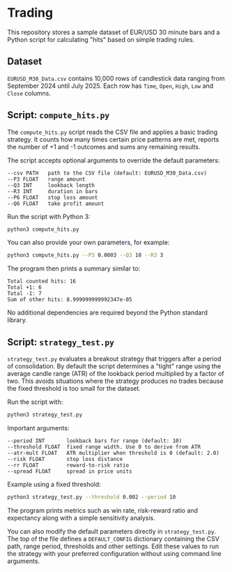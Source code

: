 # Trading

This repository stores a sample dataset of EUR/USD 30 minute bars and a Python
script for calculating "hits" based on simple trading rules.

## Dataset

`EURUSD_M30_Data.csv` contains 10,000 rows of candlestick data ranging from
September 2024 until July 2025. Each row has `Time`, `Open`, `High`, `Low` and
`Close` columns.

## Script: `compute_hits.py`

The `compute_hits.py` script reads the CSV file and applies a basic trading
strategy. It counts how many times certain price patterns are met, reports the
number of +1 and -1 outcomes and sums any remaining results.

The script accepts optional arguments to override the default parameters:

```
--csv PATH   path to the CSV file (default: EURUSD_M30_Data.csv)
--P3 FLOAT   range amount
--Q3 INT     lookback length
--R3 INT     duration in bars
--P6 FLOAT   stop loss amount
--Q6 FLOAT   take profit amount
```

Run the script with Python 3:

```bash
python3 compute_hits.py
```

You can also provide your own parameters, for example:

```bash
python3 compute_hits.py --P3 0.0003 --Q3 10 --R3 3
```

The program then prints a summary similar to:

```
Total counted hits: 16
Total +1: 6
Total -1: 7
Sum of other hits: 8.999999999992347e-05
```

No additional dependencies are required beyond the Python standard library.

## Script: `strategy_test.py`

`strategy_test.py` evaluates a breakout strategy that triggers after a period of
consolidation. By default the script determines a "tight" range using the
average candle range (ATR) of the lookback period multiplied by a factor of two.
This avoids situations where the strategy produces no trades because the fixed
threshold is too small for the dataset.

Run the script with:

```bash
python3 strategy_test.py
```

Important arguments:

```
--period INT       lookback bars for range (default: 10)
--threshold FLOAT  fixed range width. Use 0 to derive from ATR
--atr-mult FLOAT   ATR multiplier when threshold is 0 (default: 2.0)
--risk FLOAT       stop loss distance
--rr FLOAT         reward-to-risk ratio
--spread FLOAT     spread in price units
```

Example using a fixed threshold:

```bash
python3 strategy_test.py --threshold 0.002 --period 10
```

The program prints metrics such as win rate, risk-reward ratio and expectancy
along with a simple sensitivity analysis.

You can also modify the default parameters directly in `strategy_test.py`. The
top of the file defines a `DEFAULT_CONFIG` dictionary containing the CSV path,
range period, thresholds and other settings. Edit these values to run the
strategy with your preferred configuration without using command line
arguments.
